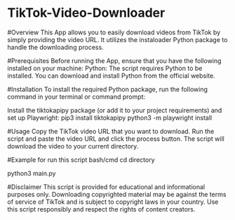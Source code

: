 # TikTok-Video-Downloader

#Overview This App allows you to easily download videos from TikTok by simply providing the video URL. It utilizes the instaloader Python package to handle the downloading process.

#Prerequisites Before running the App, ensure that you have the following installed on your machine: Python: The script requires Python to be installed. You can download and install Python from the official website.

#Installation To install the required Python package, run the following command in your terminal or command prompt:

Install the tiktokapipy package (or add it to your project requirements) and set up Playwright:
pip3 install tiktokapipy
python3 -m playwright install

#Usage Copy the TikTok video URL that you want to download. Run the script and paste the video URL and click the process button. The script will download the video to your current directory.

#Example for run this script bash/cmd cd directory

python3 main.py

#Disclaimer This script is provided for educational and informational purposes only. Downloading copyrighted material may be against the terms of service of TikTok and is subject to copyright laws in your country. Use this script responsibly and respect the rights of content creators.
